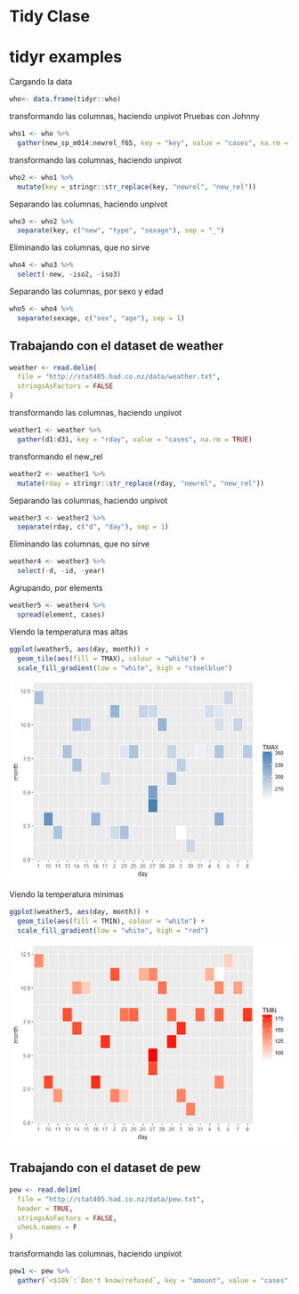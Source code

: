 Tidy Clase
================

tidyr examples
==============

Cargando la data

``` r
who<- data.frame(tidyr::who)
```

transformando las columnas, haciendo unpivot Pruebas con Johnny

``` r
who1 <- who %>% 
  gather(new_sp_m014:newrel_f65, key = "key", value = "cases", na.rm = TRUE)
```

transformando las columnas, haciendo unpivot

``` r
who2 <- who1 %>% 
  mutate(key = stringr::str_replace(key, "newrel", "new_rel"))
```

Separando las columnas, haciendo unpivot

``` r
who3 <- who2 %>% 
  separate(key, c("new", "type", "sexage"), sep = "_")
```

Eliminando las columnas, que no sirve

``` r
who4 <- who3 %>% 
  select(-new, -iso2, -iso3)
```

Separando las columnas, por sexo y edad

``` r
who5 <- who4 %>% 
  separate(sexage, c("sex", "age"), sep = 1)
```

Trabajando con el dataset de weather
------------------------------------

``` r
weather <- read.delim(
  file = "http://stat405.had.co.nz/data/weather.txt",
  stringsAsFactors = FALSE
)
```

transformando las columnas, haciendo unpivot

``` r
weather1 <- weather %>% 
  gather(d1:d31, key = "rday", value = "cases", na.rm = TRUE)
```

transformando el new\_rel

``` r
weather2 <- weather1 %>% 
  mutate(rday = stringr::str_replace(rday, "newrel", "new_rel"))
```

Separando las columnas, haciendo unpivot

``` r
weather3 <- weather2 %>% 
  separate(rday, c("d", "day"), sep = 1) 
```

Eliminando las columnas, que no sirve

``` r
weather4 <- weather3 %>% 
  select(-d, -id, -year)
```

Agrupando, por elements

``` r
weather5 <- weather4 %>% 
  spread(element, cases)
```

Viendo la temperatura mas altas

``` r
ggplot(weather5, aes(day, month)) + 
  geom_tile(aes(fill = TMAX), colour = "white") + 
  scale_fill_gradient(low = "white", high = "steelblue")
```

![](tidy_clase_files/figure-markdown_github-ascii_identifiers/grafico1-1.png)

Viendo la temperatura minimas

``` r
ggplot(weather5, aes(day, month)) + 
  geom_tile(aes(fill = TMIN), colour = "white") + 
  scale_fill_gradient(low = "white", high = "red")
```

![](tidy_clase_files/figure-markdown_github-ascii_identifiers/grafico2-1.png)

Trabajando con el dataset de pew
--------------------------------

``` r
pew <- read.delim(
  file = "http://stat405.had.co.nz/data/pew.txt",
  header = TRUE,
  stringsAsFactors = FALSE,
  check.names = F
)
```

transformando las columnas, haciendo unpivot

``` r
pew1 <- pew %>% 
  gather(`<$10k`:`Don't know/refused`, key = "amount", value = "cases", na.rm = TRUE)
```
